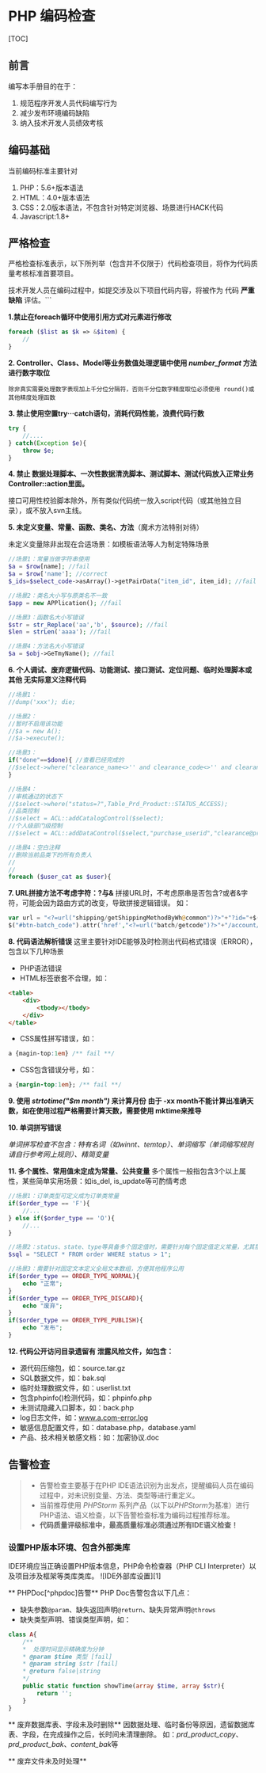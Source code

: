 # PHP 编码检查

[TOC]

## 前言
编写本手册目的在于：
1. 规范程序开发人员代码编写行为 
2. 减少发布环境编码缺陷 
3. 纳入技术开发人员绩效考核

## 编码基础
当前编码标准主要针对
1. PHP：5.6+版本语法
2. HTML：4.0+版本语法
3. CSS：2.0版本语法，不包含针对特定浏览器、场景进行HACK代码
4. Javascript:1.8+

## 严格检查

严格检查标准表示，以下所列举（包含并不仅限于）代码检查项目，将作为代码质量考核标准首要项目。 

技术开发人员在编码过程中，如提交涉及以下项目代码内容，将被作为 代码 **严重缺陷** 评估。```

**1.禁止在foreach循环中使用引用方式对元素进行修改**
```php
foreach ($list as $k => &$item) {
    //
}
```

**2. Controller、Class、Model等业务数值处理逻辑中使用 *number_format* 方法进行数字取位**

```除非真实需要处理数字表现加上千分位分隔符，否则千分位数字精度取位必须使用 round()或其他精度处理函数```

**3. 禁止使用空置try···catch语句，消耗代码性能，浪费代码行数**
``` php
try {
    //....
} catch(Exception $e){
    throw $e;
}
```

**4. 禁止 数据处理脚本、一次性数据清洗脚本、测试脚本、测试代码放入正常业务Controller::action里面。**

接口可用性校验脚本除外，所有类似代码统一放入script代码（或其他独立目录），或不放入svn主线。

**5. 未定义变量、常量、函数、类名、方法**（魔术方法特别对待） 

未定义变量除非出现在合适场景：如模板语法等人为制定特殊场景 
```php
//场景1：常量当做字符串使用
$a = $row[name]; //fail
$a = $row['name']; //correct
$_ids=$select_code->asArray()->getPairData("item_id", item_id); //fail

//场景2：类名大小写与原类名不一致
$app = new APPlication(); //fail

//场景3：函数名大小写错误
$str = str_Replace('aa','b', $source); //fail
$len = strLen('aaaa'); //fail

//场景4：方法名大小写错误
$a = $obj->GeTmyName(); //fail
```

**6. 个人调试、废弃逻辑代码、功能测试、接口测试、定位问题、临时处理脚本或其他 无实际意义注释代码**
```php
//场景1：
//dump('xxx'); die;

//场景2：
//暂时不启用该功能
//$a = new A();
//$a->execute();

//场景3：
if("done"==$done){ //查看已经完成的
//$select->where("clearance_name<>'' and clearance_code<>'' and clearance_price>0");
}

//场景4：
//审核通过的状态下
//$select->where("status=?",Table_Prd_Product::STATUS_ACCESS);
//品类控制
//$select = ACL::addCatalogControl($select);
//个人级部门级控制
//$select = ACL::addDataControl($select,"purchase_userid","clearance@product");

//场景4：空白注释
//删除当前品类下的所有负责人
//
//
foreach ($user_cat as $user){
```

**7. URL拼接方法不考虑字符：?与&**
拼接URL时，不考虑原串是否包含?或者&字符，可能会因为路由方式的改变，导致拼接逻辑错误。
如： 
```php
var url = "<?=url("shipping/getShippingMethodByWh@common")?>"+"?id="+$(this).val();
$("#btn-batch_code").attr('href',"<?=url("batch/getcode")?>"+"/account/"+account);
```

**8. 代码语法解析错误**
这里主要针对IDE能够及时检测出代码格式错误（ERROR），包含以下几种场景

* PHP语法错误
* HTML标签嵌套不合理，如：

``` html
<table>
    <div>
        <tbody></tbody>
    </div>
</table>
```

* CSS属性拼写错误，如：

```css
a {magin-top:1em} /** fail **/
```

* CSS包含错误分号，如：
```css
a {margin-top:1em}; /** fail **/
```

**9. 使用 *strtotime("$m month")* 来计算月份**
**由于 -xx month不能计算出准确天数，如在使用过程严格需要计算天数，需要使用 mktime来推导**

**10. 单词拼写错误**

*单词拼写检查不包含：特有名词（如winnt、temtop）、单词缩写（单词缩写规则请自行参考网上规则）、精简变量*

**11. 多个属性、常用值未定成为常量、公共变量**
多个属性一般指包含3个以上属性，某些简单实用场景：如is_del, is_update等可酌情考虑
```php
//场景1：订单类型可定义成为订单类常量
if($order_type == 'F'){
    //...
} else if($order_type == 'O'){
    //...
}

//场景2：status、state、type等具备多个固定值时，需要针对每个固定值定义常量，尤其禁止使用常量值进行运算、比较！！！
$sql = "SELECT * FROM order WHERE status > 1";

//场景3：需要针对固定文本定义全局文本数组，方便其他程序公用
if($order_type == ORDER_TYPE_NORMAL){
    echo "正常";
}
if($order_type == ORDER_TYPE_DISCARD){
    echo "废弃";
}
if($order_type == ORDER_TYPE_PUBLISH){
    echo "发布";
}
```

**12. 代码公开访问目录遗留有 泄露风险文件，如包含：**

- 源代码压缩包，如：source.tar.gz
- SQL数据文件，如：bak.sql
- 临时处理数据文件，如：userlist.txt
- 包含phpinfo()检测代码，如：phpinfo.php
- 未测试隐藏入口脚本，如：back.php
- log日志文件，如：www.a.com-error.log
- 敏感信息配置文件，如：database.php，database.yaml
- 产品、技术相关敏感文档：如：加密协议.doc

## 告警检查
> - 告警检查主要基于在PHP IDE语法识别为出发点，提醒编码人员在编码过程中，对未识别变量、方法、类型等进行重定义。
> - 当前推荐使用 *PHPStorm* 系列产品（以下以*PHPStorm*为基准）进行PHP语法、语义检查，以下告警检查标准为编码过程推荐标准。
> - **代码质量评级标准中，最高质量标准必须通过所有IDE语义检查！**

### 设置PHP版本环境、包含外部类库
IDE环境应当正确设置PHP版本信息，PHP命令检查器（PHP CLI Interpreter）以及项目涉及框架等类库类库。
![IDE外部库设置][1]

** PHPDoc[^phpdoc]告警** 
PHP Doc告警包含以下几点：

- 缺失参数`@param`、缺失返回声明`@return`、缺失异常声明`@throws`
- 缺失类型声明、错误类型声明，如：
```php
class A{
    /**
    *  处理时间显示精确度为分钟
    * @param $time 类型 [fail]
    * @param string $str [fail]
    * @return false|string
    */
    public static function showTime(array $time, array $str){
        return '';
    }
}
```
** 废弃数据库表、字段未及时删除**
因数据处理、临时备份等原因，遗留数据库表、字段，在完成操作之后，长时间未清理删除。
如：*prd_product_copy*、 *prd_product_bak*、*content_bak*等

** 废弃文件未及时处理**
